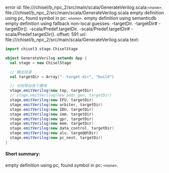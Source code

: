 error id: file://<WORKSPACE>/chisel/b_npc_2/src/main/scala/GenerateVerilog.scala:`<none>`.
file://<WORKSPACE>/chisel/b_npc_2/src/main/scala/GenerateVerilog.scala
empty definition using pc, found symbol in pc: `<none>`.
empty definition using semanticdb
empty definition using fallback
non-local guesses:
	 -targetDir.
	 -targetDir#
	 -targetDir().
	 -scala/Predef.targetDir.
	 -scala/Predef.targetDir#
	 -scala/Predef.targetDir().
offset: 591
uri: file://<WORKSPACE>/chisel/b_npc_2/src/main/scala/GenerateVerilog.scala
text:
```scala
import chisel3.stage.ChiselStage

object GenerateVerilog extends App {
  val stage = new ChiselStage

  // 输出目录
  val targetDir = Array("--target-dir", "build")

  // 分别导出各个模块
  stage.emitVerilog(new top, targetDir)
  // stage.emitVerilog(new addr_gen, targetDir)
  stage.emitVerilog(new IFU, targetDir)
  stage.emitVerilog(new arbiter, targetDir)
  stage.emitVerilog(new IDU, targetDir)
  stage.emitVerilog(new imm, targetDir)
  stage.emitVerilog(new gpr, targetDir)
  stage.emitVerilog(new mem, targetDir)
  stage.emitVerilog(new data_control, targetDir)
  stage.emitVerilog(new alu, targe@@tDir)
  stage.emitVerilog(new pc_next, targetDir)
}

```


#### Short summary: 

empty definition using pc, found symbol in pc: `<none>`.